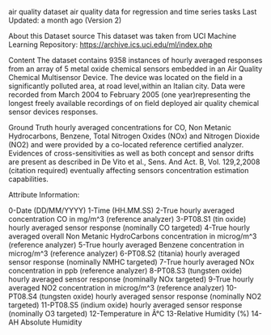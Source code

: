 air quality dataset
air quality data for regression and time series tasks
Last Updated: a month ago (Version 2)

About this Dataset
source
This dataset was taken from UCI Machine Learning Repository: https://archive.ics.uci.edu/ml/index.php

Content
The dataset contains 9358 instances of hourly averaged responses from an array of 5 metal oxide chemical sensors embedded in an Air Quality Chemical Multisensor Device. The device was located on the field in a significantly polluted area, at road level,within an Italian city.
Data were recorded from March 2004 to February 2005 (one year)representing the longest freely available recordings of on field deployed air quality chemical sensor devices responses.

Ground Truth hourly averaged concentrations for CO, Non Metanic Hydrocarbons, Benzene, Total Nitrogen Oxides (NOx) and Nitrogen Dioxide (NO2) and were provided by a co-located reference certified analyzer. Evidences of cross-sensitivities as well as both concept and sensor drifts are present as described in De Vito et al., Sens. And Act. B, Vol. 129,2,2008 (citation required) eventually affecting sensors concentration estimation capabilities.

Attribute Information:

0-Date (DD/MM/YYYY)
1-Time (HH.MM.SS)
2-True hourly averaged concentration CO in mg/m^3 (reference analyzer)
3-PT08.S1 (tin oxide) hourly averaged sensor response (nominally CO targeted)
4-True hourly averaged overall Non Metanic HydroCarbons concentration in microg/m^3 (reference analyzer)
5-True hourly averaged Benzene concentration in microg/m^3 (reference analyzer)
6-PT08.S2 (titania) hourly averaged sensor response (nominally NMHC targeted)
7-True hourly averaged NOx concentration in ppb (reference analyzer)
8-PT08.S3 (tungsten oxide) hourly averaged sensor response (nominally NOx targeted)
9-True hourly averaged NO2 concentration in microg/m^3 (reference analyzer)
10-PT08.S4 (tungsten oxide) hourly averaged sensor response (nominally NO2 targeted)
11-PT08.S5 (indium oxide) hourly averaged sensor response (nominally O3 targeted)
12-Temperature in Â°C
13-Relative Humidity (%)
14-AH Absolute Humidity